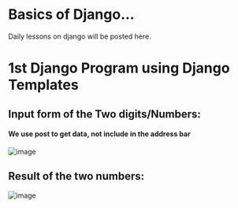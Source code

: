 # Basics of Django...
Daily lessons on django will be posted here.
# 1st Django Program using Django Templates 

## Input form of the Two digits/Numbers:  
#### We use post to get data, not include in the address bar
![image](https://github.com/watchout254/Add-me-/assets/88248852/d67afc5c-838a-44d0-b2aa-adf5bf22079b)


## Result of the two numbers:
![image](https://github.com/watchout254/Add-me-/assets/88248852/56a62e73-fdc4-421f-b981-19c142c3730e)

